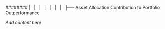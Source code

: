 ######## |   |   |   |   |   |   |   ├── Asset Allocation Contribution to Portfolio Outperformance

*Add content here*